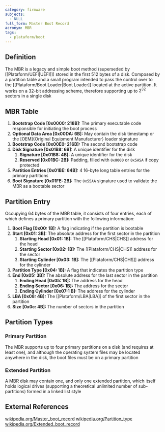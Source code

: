 ```yaml
---
category: firmware
subjects:
  - NULL
full_form: Master Boot Record
acronym: MBR
tags:
  - plataform/boot
---
```


## Definition
The MBR is a legacy and simple boot method (superseded by [[Plataform/UEFI|UEFI]]) stored in the first 512 bytes of a disk. Composed by a partition table and a small program intended to pass the control over to the [[Plataform/Boot Loader|Boot Loader]] located at the active partition. It works on a 32-bit addressing scheme, therefore supporting up to $2^{32}$ sectors in a single disk

## MBR Table
1. **Bootstrap Code \[0x0000: 218B\]:** The primary executable code responsible for initiating the boot process
2. **Optional Data Area \[0x00DA: 6B\]:** May contain the disk timestamp or the [OEM]{Original Equipment Manufacturer} loader signature
3. **Bootstrap Code \[0x00E0: 216B\]:** The second bootstrap code
4. **Disk Signature \[0x01B8: 6B\]:** A unique identifier for the disk
	1. **Signature \[0x01B8: 4B\]:** A unique identifier for the disk
	2. **Reserved \[0x01BC: 2B\]:** Padding, filled with `0x0000` or `0x5A5A` if copy protected
5. **Partition Entries \[0x01BE: 64B\]:** 4 16-byte long table entries for the primary partitions
6. **Boot Signature \[0x01FE: 2B\]:** The `0x55AA` signature used to validate the MBR as a bootable sector

## Partition Entry
Occupying 64 bytes of the MBR table, it consists of four entries, each of which defines a primary partition with the following information:
1. **Boot Flag \[0x00: 1B\]:** A flag indicating if the partition is bootable
2. **Start \[0x01: 3B\]:** The absolute address for the first sector in the partition
	1. **Starting Head \[0x01: 1B\]:** The [[Plataform/CHS|CHS]] address for the head
	2. **Starting Sector \[0x02: 1B\]:** The [[Plataform/CHS|CHS]] address for the sector
	3. **Starting Cylinder \[0x03: 1B\]:** The [[Plataform/CHS|CHS]] address for the cylinder
3. **Partition Type \[0x04: 1B\]:** A flag that indicates the partition type
4. **End \[0x05: 3B\]:** The absolute address for the last sector in the partition
	1. **Ending Head \[0x05: 1B\]:** The address for the head
	2. **Ending Sector \[0x06: 1B\]:** The address for the sector
	3. **Ending Cylinder \[0x07:1 B\]:** The address for the cylinder
5. **LBA \[0x08: 4B\]:** The [[Plataform/LBA|LBA]] of the first sector in the partition
6. **Size \[0x0c: 4B\]:** The number of sectors in the partition

## Partition Types
### Primary Partition
The MBR supports up to four primary partitions on a disk (and requires at least one), and although the operating system files may be located anywhere in the disk, the boot files must be on a primary partition

### Extended Partition
A MBR disk may contain one, and only one extended partition, which itself holds logical drives (supporting a theoretical unlimited number of sub-partitions) formed in a linked list style

## External References
[wikipedia.org/Master_boot_record](https://en.wikipedia.org/wiki/Master_boot_record)
[wikipedia.org/Partition_type](https://en.wikipedia.org/wiki/Partition_type)
[wikipedia.org/Extended_boot_record](https://en.wikipedia.org/wiki/Extended_boot_record)
